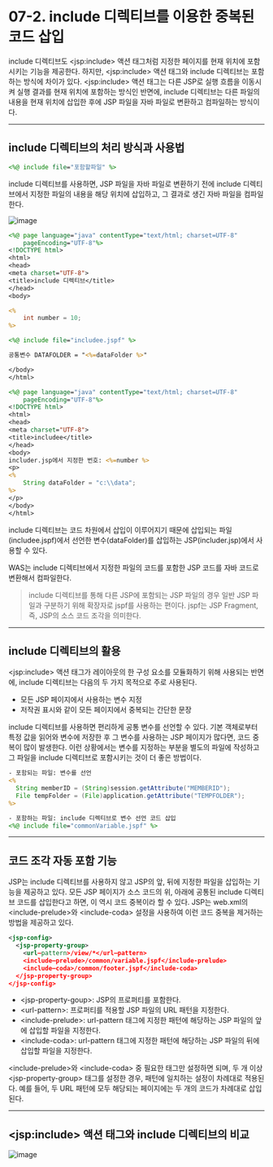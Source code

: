 # 07-2. include 디렉티브를 이용한 중복된 코드 삽입
include 디렉티브도 \<jsp:include> 액션 태그처럼 지정한 페이지를 현재 위치에 포함시키는 기능을 제공한다. 
하지만, \<jsp:include> 액션 태그와 include 디렉티브는 포함하는 방식에 차이가 있다. 
\<jsp:include> 액션 태그는 다른 JSP로 실행 흐름을 이동시켜 실행 결과를 현재 위치에 포함하는 방식인 반면에, 
include 디렉티브는 다른 파일의 내용을 현재 위치에 삽입한 후에 JSP 파일을 자바 파일로 변환하고 컴파일하는 방식이다.
***
## include 디렉티브의 처리 방식과 사용법
```jsp
<%@ include file="포함할파일" %>
```
include 디렉티브를 사용하면, JSP 파일을 자바 파일로 변환하기 전에 include 디렉티브에서 지정한 파일의 내용을 해당 위치에 삽입하고, 
그 결과로 생긴 자바 파일을 컴파일한다.

![image](https://github.com/GYUNGAEEEE/JSP/assets/158580466/6e8d37b9-772f-489f-a3a6-152c76528c58)

```jsp
<%@ page language="java" contentType="text/html; charset=UTF-8"
    pageEncoding="UTF-8"%>
<!DOCTYPE html>
<html>
<head>
<meta charset="UTF-8">
<title>include 디렉티브</title>
</head>
<body>

<%
	int number = 10;
%>

<%@ include file="includee.jspf" %>

공통변수 DATAFOLDER = "<%=dataFolder %>"

</body>
</html>
```
```jsp
<%@ page language="java" contentType="text/html; charset=UTF-8"
    pageEncoding="UTF-8"%>
<!DOCTYPE html>
<html>
<head>
<meta charset="UTF-8">
<title>includee</title>
</head>
<body>
includer.jsp에서 지정한 번호: <%=number %>
<p>
<%
	String dataFolder = "c:\\data";
%>
</p>
</body>
</html>
```
include 디렉티브는 코드 차원에서 삽입이 이루어지기 때문에 삽입되는 파일(includee.jspf)에서 선언한 변수(dataFolder)를 
삽입하는 JSP(includer.jsp)에서 사용할 수 있다.

WAS는 include 디렉티브에서 지정한 파일의 코드를 포함한 JSP 코드를 자바 코드로 변환해서 컴파일한다.
> include 디렉티브를 통해 다른 JSP에 포함되는 JSP 파일의 경우 일반 JSP 파일과 구분하기 위해 확장자로 jspf를 사용하는 편이다.
> jspf는 JSP Fragment, 즉, JSP의 소스 코드 조각을 의미한다.
***
## include 디렉티브의 활용
\<jsp:include> 액션 태그가 레이아웃의 한 구성 요소를 모듈화하기 위해 사용되는 반면에, 
include 디렉티브는 다음의 두 가지 목적으로 주로 사용된다.
- 모든 JSP 페이지에서 사용하는 변수 지정
- 저작권 표시와 같이 모든 페이지에서 중복되는 간단한 문장

include 디렉티브를 사용하면 편리하게 공통 변수를 선언할 수 있다.
기본 객체로부터 특정 값을 읽어와 변수에 저장한 후 그 변수를 사용하는 JSP 페이지가 많다면, 코드 중복이 많이 발생한다. 
이런 상황에서는 변수를 지정하는 부분을 별도의 파일에 작성하고 그 파일을 include 디렉티브로 포함시키는 것이 더 좋은 방법이다.
```jsp
- 포함되는 파일: 변수를 선언
<%
  String memberID = (String)session.getAttribute("MEMBERID");
  File tempFolder = (File)application.getAttribute("TEMPFOLDER");
%>

- 포함하는 파일: include 디렉티브로 변수 선언 코드 삽입
<%@ include file="commonVariable.jspf" %>
```
***
## 코드 조각 자동 포함 기능
JSP는 include 디렉티브를 사용하지 않고 JSP의 앞, 뒤에 지정한 파일을 삽입하는 기능을 제공하고 있다.
모든 JSP 페이지가 소스 코드의 위, 아래에 공통된 include 디렉티브 코드를 삽입한다고 하면, 이 역시 코드 중복이라 할 수 있다.
JSP는 web.xml의 \<include-prelude>와 \<include-coda> 설정을 사용하여 이런 코드 중복을 제거하는 방법을 제공하고 있다.
```xml
<jsp-config>
  <jsp-property-group>
    <url—pattern>/view/*</url—pattern>
    <include—prelude>/common/variable.jspf</include-prelude>
    <include—coda>/common/footer.jspf</include-coda>
  </jsp-property-group>
</jsp-config>
```
- \<jsp-property-goup>: JSP의 프로퍼티를 포함한다.
- \<url-pattern>: 프로퍼티를 적용할 JSP 파일의 URL 패턴을 지정한다.
- \<include-prelude>: url-pattern 태그에 지정한 패턴에 해당하는 JSP 파일의 앞에 삽입할 파일을 지정한다.
- \<include-coda>: url-pattern 태그에 지정한 패턴에 해당하는 JSP 파일의 뒤에 삽입할 파일을 지정한다.

\<include-prelude>와 \<include-coda> 중 필요한 태그만 설정하면 되며, 두 개 이상 \<jsp-property-group> 태그를 설정한 경우,
패턴에 일치하는 설정이 차례대로 적용된다.
예를 들어, 두 URL 패턴에 모두 해당되는 페이지에는 두 개의 코드가 차례대로 삽입된다.
***
## \<jsp:include> 액션 태그와 include 디렉티브의 비교
![image](https://github.com/GYUNGAEEEE/JSP/assets/158580466/9c84bd66-0ca7-45ff-9494-6995948c600f)
